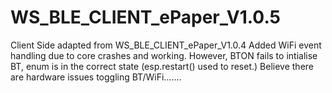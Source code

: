 # WS_BLE_CLIENT_ePaper_V1.0.5
Client Side adapted from WS_BLE_CLIENT_ePaper_V1.0.4
Added WiFi event handling due to core crashes and working.
However, BTON fails to intialise BT, enum is in the correct state (esp.restart() used to reset.)
Believe there are hardware issues toggling BT/WiFi.......
